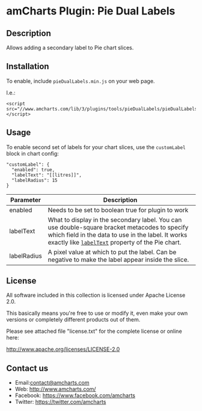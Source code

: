 # amCharts Plugin: Pie Dual Labels

## Description

Allows adding a secondary label to Pie chart slices.

## Installation

To enable, include `pieDualLabels.min.js` on your web page.

I.e.:

```
<script src="//www.amcharts.com/lib/3/plugins/tools/pieDualLabels/pieDualLabels.min.js"></script>
```

## Usage

To enable second set of labels for your chart slices, use the `customLabel` 
block in chart config:

```
"customLabel": {
  "enabled": true,
  "labelText": "[[litres]]",
  "labelRadius": 15
}
```

Parameter | Description
--------- | -----------
enabled | Needs to be set to boolean true for plugin to work
labelText | What to display in the secondary label. You can use double-square bracket metacodes to specify which field in the data to use in the label. It works exactly like [`labelText`](http://docs.amcharts.com/3/javascriptcharts/AmPieChart#labelText) property of the Pie chart.
labelRadius | A pixel value at which to put the label. Can be negative to make the label appear inside the slice.


## License

All software included in this collection is licensed under Apache License 2.0.

This basically means you're free to use or modify it, even make your own 
versions or completely different products out of them.

Please see attached file "license.txt" for the complete license or online here:

http://www.apache.org/licenses/LICENSE-2.0


## Contact us

* Email:contact@amcharts.com
* Web: http://www.amcharts.com/
* Facebook: https://www.facebook.com/amcharts
* Twitter: https://twitter.com/amcharts